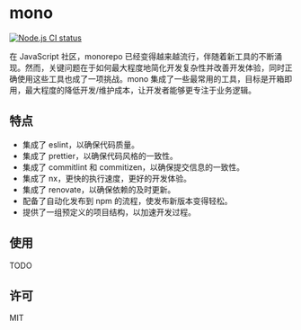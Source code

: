 # mono

[![Node.js CI status](https://github.com/weiran-zsd/mono/workflows/Node.js%20CI/badge.svg)](https://github.com/weiran-zsd/mono/actions)

在 JavaScript 社区，monorepo 已经变得越来越流行，伴随着新工具的不断涌现。然而，关键问题在于如何最大程度地简化开发复杂性并改善开发体验，同时正确使用这些工具也成了一项挑战。mono 集成了一些最常用的工具，目标是开箱即用，最大程度的降低开发/维护成本，让开发者能够更专注于业务逻辑。

## 特点

- 集成了 eslint，以确保代码质量。
- 集成了 prettier，以确保代码风格的一致性。
- 集成了 commitlint 和 commitizen，以确保提交信息的一致性。
- 集成了 nx，更快的执行速度，更好的开发体验。
- 集成了 renovate，以确保依赖的及时更新。
- 配备了自动化发布到 npm 的流程，使发布新版本变得轻松。
- 提供了一组预定义的项目结构，以加速开发过程。

## 使用

TODO

## 许可

MIT
